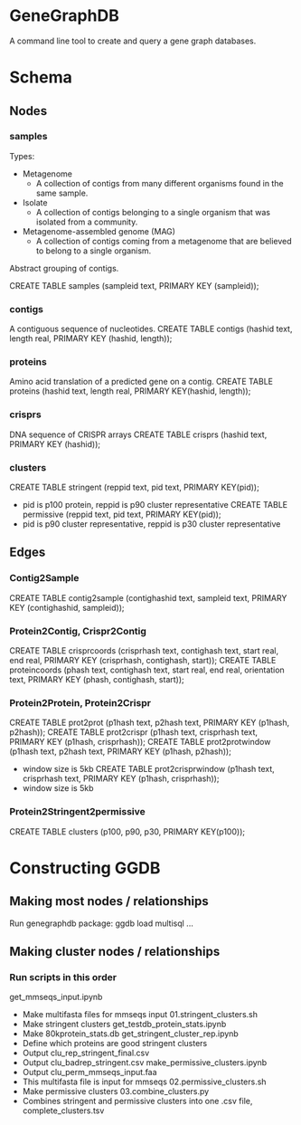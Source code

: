 # GeneGraphDB
A command line tool to create and query a gene graph databases.
 
# Schema

## Nodes

### samples
Types:
- Metagenome
  - A collection of contigs from many different organisms found in the same sample.
- Isolate
  - A collection of contigs belonging to a single organism that was isolated from a community.
- Metagenome-assembled genome (MAG)
  - A collection of contigs coming from a metagenome that are believed to belong to a single organism.

Abstract grouping of contigs.

CREATE TABLE samples (sampleid text, PRIMARY KEY (sampleid));

### contigs
A contiguous sequence of nucleotides.
CREATE TABLE contigs (hashid text, length real, PRIMARY KEY (hashid, length));

### proteins
Amino acid translation of a predicted gene on a contig.
CREATE TABLE proteins (hashid text, length real, PRIMARY KEY(hashid, length));

### crisprs
DNA sequence of CRISPR arrays
CREATE TABLE crisprs (hashid text, PRIMARY KEY (hashid));

### clusters
CREATE TABLE stringent (reppid text, pid text, PRIMARY KEY(pid));
- pid is p100 protein, reppid is p90 cluster representative
CREATE TABLE permissive (reppid text, pid text, PRIMARY KEY(pid));
- pid is p90 cluster representative, reppid is p30 cluster representative

## Edges

### Contig2Sample
CREATE TABLE contig2sample (contighashid text, sampleid text, PRIMARY KEY (contighashid, sampleid));

### Protein2Contig, Crispr2Contig
CREATE TABLE crisprcoords (crisprhash text, contighash text, start real, end real, PRIMARY KEY (crisprhash, contighash, start));
CREATE TABLE proteincoords (phash text, contighash text, start real, end real, orientation text, PRIMARY KEY (phash, contighash, start));

### Protein2Protein, Protein2Crispr
CREATE TABLE prot2prot (p1hash text, p2hash text, PRIMARY KEY (p1hash, p2hash));
CREATE TABLE prot2crispr (p1hash text, crisprhash text, PRIMARY KEY (p1hash, crisprhash));
CREATE TABLE prot2protwindow (p1hash text, p2hash text, PRIMARY KEY (p1hash, p2hash));
- window size is 5kb
CREATE TABLE prot2crisprwindow (p1hash text, crisprhash text, PRIMARY KEY (p1hash, crisprhash));
- window size is 5kb

### Protein2Stringent2permissive
CREATE TABLE clusters (p100, p90, p30, PRIMARY KEY(p100));

# Constructing GGDB 

## Making most nodes / relationships
Run genegraphdb package:
ggdb load multisql ...

## Making cluster nodes / relationships
### Run scripts in this order
get_mmseqs_input.ipynb
- Make multifasta files for mmseqs input
01.stringent_clusters.sh 
- Make stringent clusters
get_testdb_protein_stats.ipynb
- Make 80kprotein_stats.db
get_stringent_cluster_rep.ipynb
- Define which proteins are good stringent clusters
- Output clu_rep_stringent_final.csv
- Output clu_badrep_stringent.csv
make_permissive_clusters.ipynb
- Output clu_perm_mmseqs_input.faa
- This multifasta file is input for mmseqs
02.permissive_clusters.sh
- Make permissive clusters
03.combine_clusters.py
- Combines stringent and permissive clusters into one .csv file, complete_clusters.tsv

